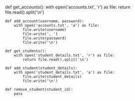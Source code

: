  def get_accounts():
        with open('accounts.txt', 'r') as file:
            return file.read().split('\n')

    def add_account(username, password):
        with open('accounts.txt', 'a') as file:
            file.write(username)
            file.write(', ')
            file.write(password)
            file.write('\n')

    def get_students():
        with open('student_details.txt', 'r') as file:
            return file.read().split('\n')
    
    def add_student(student_details):
        with open('student_details.txt', 'a') as file:
            file.write(student_details)
            file.write('\n')
    
    def remove_student(student_id):
        pass
